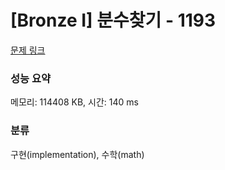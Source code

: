 # [Bronze I] 분수찾기 - 1193 

[문제 링크](https://www.acmicpc.net/problem/1193) 

### 성능 요약

메모리: 114408 KB, 시간: 140 ms

### 분류

구현(implementation), 수학(math)

